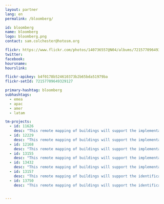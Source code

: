 ```yaml
---
layout: partner
lang: en
permalink: /bloomberg/

id: bloomberg
name: bloomberg
logo: bloomberg.png
contact: sam.colchester@hotosm.org

flickr: https://www.flickr.com/photos/140736557@N04/albums/72157709649329127
twitter: 
facebook: 
hoursname:
hourslink:

flickr-apikey: b4f0178b524610373b2b65bda51979ba
flickr-setId: 72157709649329127

primary-hashtag: bloomberg
subhashtags:
  - emea
  - apac
  - amer
  - latam

tm-projects:
  - id: 11626
    desc: "This remote mapping of buildings will support the implementation of planned activities and largely the generation of data for humanitarian activities in the identified provinces."
  - id: 12229
    desc: "This remote mapping of buildings will support the implementation of planned activities and largely the generation of data for humanitarian activities in the identified provinces."
  - id: 12168
    desc: "This remote mapping of buildings will support the implementation of planned activities and largely the generation of data for humanitarian activities in the identified provinces."
  - id: 13155
    desc: "This remote mapping of buildings will support the implementation of planned activities and largely the generation of data for humanitarian activities in the identified provinces."
  - id: 13432
    desc: "This remote mapping of buildings will support the implementation of post census activities, such as data visualization, preparation of the Census Atlases, as well as dynamic web maps for data dissemination."
  - id: 13157
    desc: "This remote mapping of buildings will support the identification and characterization of settlements, as well as the implementation of planned activities and largely the generation of data for humanitarian activities."
  - id: 13750
    desc: "This remote mapping of buildings will support the identification and characterization of settlements, as well as the implementation of planned activities and largely the generation of data for humanitarian activities."


---
```

